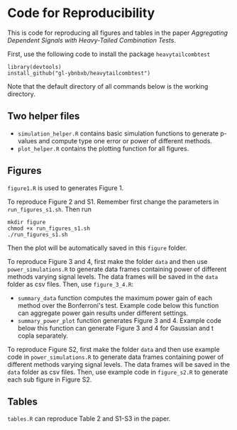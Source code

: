# Code for Reproducibility

This is code for reproducing all figures and tables in the paper *Aggregating Dependent Signals with Heavy-Tailed Combination Tests*.

First, use the following code to install the package `heavytailcombtest`
```
library(devtools)
install_github("gl-ybnbxb/heavytailcombtest")
```

Note that the default directory of all commands below is the working directory.

## Two helper files
- `simulation_helper.R` contains basic simulation functions to generate p-values and compute type one error or power of different methods.
- `plot_helper.R` contains the plotting function for all figures.

## Figures 
`figure1.R` is used to generates Figure 1.

To reproduce Figure 2 and S1. Remember first change the parameters in `run_figures_s1.sh`. Then run
```
mkdir figure
chmod +x run_figures_s1.sh
./run_figures_s1.sh
```
Then the plot will be automatically saved in this `figure` folder.

To reproduce Figure 3 and 4, first make the folder `data` and then use `power_simulations.R` to generate data frames containing power of different methods varying signal levels. The data frames will be saved in the `data` folder as csv files. Then, use `figure_3_4.R`:
- `summary_data` function computes the maximum power gain of each method over the Bonferroni's test. Example code below this function can aggregate power gain results under different settings.
- `summary_power_plot` function generates Figure 3 and 4. Example code below this function can generate Figure 3 and 4 for Gaussian and t copla separately.

To reproduce Figure S2, first make the folder `data` and then use example code in `power_simulations.R` to generate data frames containing power of different methods varying signal levels. The data frames will be saved in the `data` folder as csv files. Then, use example code in `figure_s2.R` to generate each sub figure in Figure S2. 

## Tables

`tables.R` can reproduce Table 2 and S1-S3 in the paper.
